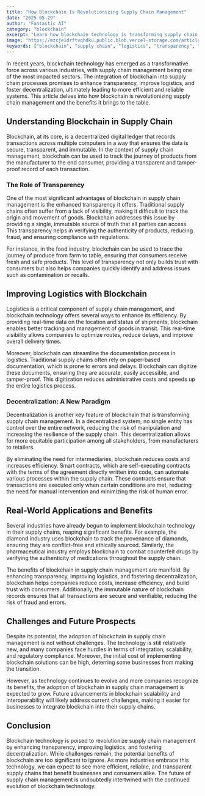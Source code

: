 ```yaml
---
title: "How Blockchain Is Revolutionizing Supply Chain Management"
date: "2025-05-29"
author: "Fantastic AI"
category: "blockchain"
excerpt: "Learn how blockchain technology is transforming supply chain management through enhanced transparency, traceability, and efficiency in global logistics and manufacturing."
image: "https://mzcje1drftvqhdku.public.blob.vercel-storage.com/article-images/google-imagen-4/1748537264789-img-google-imagen-4-Professional--high-quality-b-m9pQ3z5hXVqZgTEm6L8kHfG3tN6cS.png"
keywords: ["blockchain", "supply chain", "logistics", "transparency", "decentralization"]
---
```


In recent years, blockchain technology has emerged as a transformative force across various industries, with supply chain management being one of the most impacted sectors. The integration of blockchain into supply chain processes promises to enhance transparency, improve logistics, and foster decentralization, ultimately leading to more efficient and reliable systems. This article delves into how blockchain is revolutionizing supply chain management and the benefits it brings to the table.

## Understanding Blockchain in Supply Chain

Blockchain, at its core, is a decentralized digital ledger that records transactions across multiple computers in a way that ensures the data is secure, transparent, and immutable. In the context of supply chain management, blockchain can be used to track the journey of products from the manufacturer to the end consumer, providing a transparent and tamper-proof record of each transaction.

### The Role of Transparency

One of the most significant advantages of blockchain in supply chain management is the enhanced transparency it offers. Traditional supply chains often suffer from a lack of visibility, making it difficult to track the origin and movement of goods. Blockchain addresses this issue by providing a single, immutable source of truth that all parties can access. This transparency helps in verifying the authenticity of products, reducing fraud, and ensuring compliance with regulations.

For instance, in the food industry, blockchain can be used to trace the journey of produce from farm to table, ensuring that consumers receive fresh and safe products. This level of transparency not only builds trust with consumers but also helps companies quickly identify and address issues such as contamination or recalls.

## Improving Logistics with Blockchain

Logistics is a critical component of supply chain management, and blockchain technology offers several ways to enhance its efficiency. By providing real-time data on the location and status of shipments, blockchain enables better tracking and management of goods in transit. This real-time visibility allows companies to optimize routes, reduce delays, and improve overall delivery times.

Moreover, blockchain can streamline the documentation process in logistics. Traditional supply chains often rely on paper-based documentation, which is prone to errors and delays. Blockchain can digitize these documents, ensuring they are accurate, easily accessible, and tamper-proof. This digitization reduces administrative costs and speeds up the entire logistics process.

### Decentralization: A New Paradigm

Decentralization is another key feature of blockchain that is transforming supply chain management. In a decentralized system, no single entity has control over the entire network, reducing the risk of manipulation and increasing the resilience of the supply chain. This decentralization allows for more equitable participation among all stakeholders, from manufacturers to retailers.

By eliminating the need for intermediaries, blockchain reduces costs and increases efficiency. Smart contracts, which are self-executing contracts with the terms of the agreement directly written into code, can automate various processes within the supply chain. These contracts ensure that transactions are executed only when certain conditions are met, reducing the need for manual intervention and minimizing the risk of human error.

## Real-World Applications and Benefits

Several industries have already begun to implement blockchain technology in their supply chains, reaping significant benefits. For example, the diamond industry uses blockchain to track the provenance of diamonds, ensuring they are conflict-free and ethically sourced. Similarly, the pharmaceutical industry employs blockchain to combat counterfeit drugs by verifying the authenticity of medications throughout the supply chain.

The benefits of blockchain in supply chain management are manifold. By enhancing transparency, improving logistics, and fostering decentralization, blockchain helps companies reduce costs, increase efficiency, and build trust with consumers. Additionally, the immutable nature of blockchain records ensures that all transactions are secure and verifiable, reducing the risk of fraud and errors.

## Challenges and Future Prospects

Despite its potential, the adoption of blockchain in supply chain management is not without challenges. The technology is still relatively new, and many companies face hurdles in terms of integration, scalability, and regulatory compliance. Moreover, the initial cost of implementing blockchain solutions can be high, deterring some businesses from making the transition.

However, as technology continues to evolve and more companies recognize its benefits, the adoption of blockchain in supply chain management is expected to grow. Future advancements in blockchain scalability and interoperability will likely address current challenges, making it easier for businesses to integrate blockchain into their supply chains.

## Conclusion

Blockchain technology is poised to revolutionize supply chain management by enhancing transparency, improving logistics, and fostering decentralization. While challenges remain, the potential benefits of blockchain are too significant to ignore. As more industries embrace this technology, we can expect to see more efficient, reliable, and transparent supply chains that benefit businesses and consumers alike. The future of supply chain management is undoubtedly intertwined with the continued evolution of blockchain technology.
